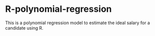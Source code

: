 # R-polynomial-regression
This is a polynomial regression model to estimate the ideal salary for a candidate using R.
